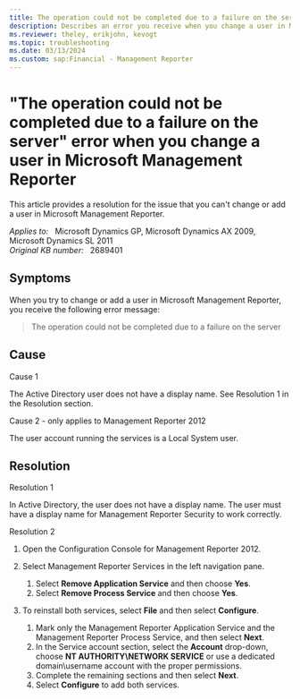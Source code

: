 ```yaml
---
title: The operation could not be completed due to a failure on the server error when changing a user
description: Describes an error you receive when you change a user in Microsoft Management Reporter. Provides a resolution.
ms.reviewer: theley, erikjohn, kevogt
ms.topic: troubleshooting
ms.date: 03/13/2024
ms.custom: sap:Financial - Management Reporter
---
```

# "The operation could not be completed due to a failure on the server" error when you change a user in Microsoft Management Reporter

This article provides a resolution for the issue that you can't change or add a user in Microsoft Management Reporter.

_Applies to:_ &nbsp; Microsoft Dynamics GP, Microsoft Dynamics AX 2009, Microsoft Dynamics SL 2011  
_Original KB number:_ &nbsp; 2689401

## Symptoms

When you try to change or add a user in Microsoft Management Reporter, you receive the following error message:

> The operation could not be completed due to a failure on the server

## Cause

Cause 1

The Active Directory user does not have a display name. See Resolution 1 in the Resolution section.

Cause 2 - only applies to Management Reporter 2012

The user account running the services is a Local System user.

## Resolution

Resolution 1

In Active Directory, the user does not have a display name. The user must have a display name for Management Reporter Security to work correctly.

Resolution 2

1. Open the Configuration Console for Management Reporter 2012.

2. Select Management Reporter Services in the left navigation pane.

    1. Select **Remove Application Service** and then choose **Yes**.
    2. Select **Remove Process Service** and then choose **Yes**.

3. To reinstall both services, select **File** and then select **Configure**.

    1. Mark only the Management Reporter Application Service and the Management Reporter Process Service, and then select **Next**.
    2. In the Service account section, select the **Account** drop-down, choose **NT AUTHORITY\NETWORK SERVICE** or use a dedicated domain\username account with the proper permissions.
    3. Complete the remaining sections and then select **Next**.
    4. Select **Configure** to add both services.
